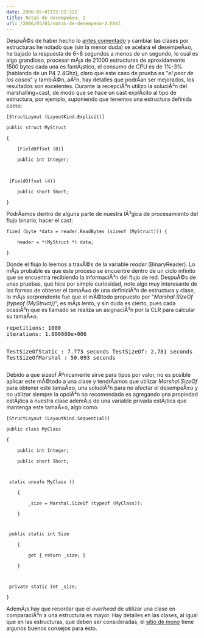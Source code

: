 ```yaml
---
date: 2006-05-01T22:52:22Z
title: Notas de desempeÃ±o, 2
url: /2006/05/01/notas-de-desempeno-2.html
---
```


<p>DespuÃ©s de haber hecho lo <a href="http://mario.monouml.org/index.php/2006/04/25/notas-de-desempeno/">antes comentado</a> y cambiar las clases por estructuras he notado que (sin la menor duda) se acelara el desempeÃ±o, he bajado la respuesta de 6~8 segundos a menos de un segundo, lo cual es algo grandioso, procesar mÃ¡s de 21000 estructuras de aproxidamente 1500 bytes cada una es fantÃ¡stico, el consumo de CPU es de 1%-3% (hablando de un P4 2.4Ghz), claro que este caso de prueba es "<em>el peor de los casos</em>" y tambiÃ©n, aÃºn, hay detalles que podrÃ­an ser mejorados, los resultados son excelentes. Durante la recepciÃ³n utilizo la soluciÃ³n del marshalling+cast, de modo que se hace un cast explÃ­cito al tipo de estructura, por ejemplo, suponiendo que tenemos una estructura definida como: </p>
<p><code lang="csharp">[StructLayout (LayoutKind.Explicit)]<br />
public struct MyStruct<br />
{<br />
	[FieldOffset (0)]<br />
	public int Integer;</p>
<p>	[FieldOffset (4)]<br />
	public short Short;<br />
}</code></p>
<p>PodrÃ­amos dentro de alguna parte de nuestra lÃ³gica de procesamiento del flujo binario, hacer el cast:</p>
<p><code lang="csharp">fixed (byte *data = reader.ReadBytes (sizeof (MyStruct))) {<br />
	header = *(MyStruct *) data;<br />
}</code></p>
<p>Donde el flujo lo leemos a travÃ©s de la variable <em>reader</em> (BinaryReader). Lo mÃ¡s probable es que este proceso se encuentre dentro de un ciclo infinito que se encuentra recibiendo la informaciÃ³n del flujo de red. DespuÃ©s de unas pruebas, que hice por simple curiosidad, note algo muy interesante de las formas de obtener el tamaÃ±o de una definiciÃ³n de estructura y clase, lo mÃ¡s sorprendente fue que el mÃ©todo propuesto por "<em>Marshal.SizeOf (typeof (MyStruct))</em>", es mÃ¡s lento, y sin duda es cierto, pues cada ocasiÃ³n que es llamado se realiza un asignaciÃ³n por la CLR para calcular su tamaÃ±o. </p>
<pre>repetitions: 1000
iterations: 1.000000e+006

TestSizeOfStatic :      7.773 seconds
TestSizeOf:     2.781 seconds
TestSizeOfMarshal :     50.093 seconds</pre>
<p>Debido a que sizeof Ãºnicamente sirve para tipos por valor, no es posible aplicar este mÃ©todo a una clase y tendrÃ­amos que utilizar <em>Marshal.SizeOf</em> para obtener este tamaÃ±o, una soluciÃ³n para no afectar el desempeÃ±o y no utilizar siempre la opciÃ³n no recomendada es agregando una propiedad estÃ¡tica a nuestra clase ademÃ¡s de una variable privada estÃ¡tica que mantenga este tamaÃ±o, algo como:</p>
<p><code lang="csharp">[StructLayout (LayoutKind.Sequential)]<br />
public class MyClass<br />
{<br />
	public int Integer;<br />
	public short Short;</p>
<p>	static unsafe MyClass ()<br />
	{<br />
		_size = Marshal.SizeOf (typeof (MyClass));<br />
	}</p>
<p>	public static int Size<br />
	{<br />
		get { return _size; }<br />
	}</p>
<p>	private static int _size;<br />
}</code></p>
<p>AdemÃ¡s hay que recordar que el <em>overhead</em> de utilizar una clase en comparaciÃ³n a una estructura es mayor. Hay detalles en las clases, al igual que en las estructuras, que deben ser consideradas, el <a href="http://www.mono-project.com/Interop_with_Native_Libraries">sitio de mono</a> tiene algunos buenos consejos para esto.</p>
